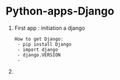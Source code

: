# Python-apps-Django

<ol>
  <li> First app : initiation a django </li>
  
    How to get Django:
     - pip install Django 
     - import django
     - django.VERSION
     -
  
  
  
  <li></li>
  </ol>



